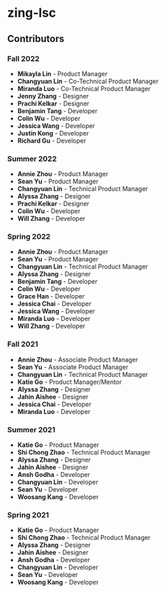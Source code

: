 # zing-lsc

## Contributors

### Fall 2022 
- **Mikayla Lin** - Product Manager
- **Changyuan Lin** - Co-Technical Product Manager
- **Miranda Luo** - Co-Technical Product Manager
- **Jenny Zhang** - Designer 
- **Prachi Kelkar** - Designer 
- **Benjamin Tang** - Developer
- **Colin Wu** - Developer
- **Jessica Wang** - Developer
- **Justin Kong** - Developer
- **Richard Gu** - Developer

### Summer 2022

- **Annie Zhou** - Product Manager
- **Sean Yu** - Product Manager 
- **Changyuan Lin** - Technical Product Manager
- **Alyssa Zhang** - Designer
- **Prachi Kelkar** - Designer 
- **Colin Wu** - Developer
- **Will Zhang** - Developer 


### Spring 2022

- **Annie Zhou** - Product Manager
- **Sean Yu** - Product Manager
- **Changyuan Lin** - Technical Product Manager
- **Alyssa Zhang** - Designer
- **Benjamin Tang** - Developer
- **Colin Wu** - Developer
- **Grace Han** - Developer
- **Jessica Chai** - Developer
- **Jessica Wang** - Developer
- **Miranda Luo** - Developer
- **Will Zhang** - Developer 

### Fall 2021

- **Annie Zhou** - Associate Product Manager
- **Sean Yu** - Associate Product Manager
- **Changyuan Lin** - Technical Product Manager
- **Katie Go** - Product Manager/Mentor
- **Alyssa Zhang** - Designer
- **Jahin Aishee** - Designer
- **Jessica Chai** - Developer
- **Miranda Luo** - Developer

### Summer 2021

- **Katie Go** - Product Manager
- **Shi Chong Zhao** - Technical Product Manager
- **Alyssa Zhang** - Designer
- **Jahin Aishee** - Designer
- **Ansh Godha** - Developer
- **Changyuan Lin** - Developer
- **Sean Yu** - Developer
- **Woosang Kang** - Developer

### Spring 2021

- **Katie Go** - Product Manager
- **Shi Chong Zhao** - Technical Product Manager
- **Alyssa Zhang** - Designer
- **Jahin Aishee** - Designer
- **Ansh Godha** - Developer
- **Changyuan Lin** - Developer
- **Sean Yu** - Developer
- **Woosang Kang** - Developer
